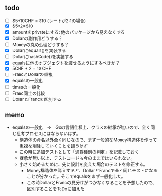 ## todo
- [ ] \$5+10CHF = \$10 (レートが2:1の場合)
- [x] \$5*2=\$10
- [x] amountをprivateにする: 他のパッケージから見えなくする
- [x] Dollarの副作用どうする？
- [ ] Moneyの丸め処理どうする？
- [x] Dollarにequals()を実装する
- [ ] DollarにhashCode()を実装する
- [x] equalsに他のオブジェクトを渡せるようにするべきか？
- [x] 5CHF * 2 = 10 CHF
- [ ] FrancとDollarの重複
- [x] equalsの一般化
- [ ] timesの一般化
- [ ] Franc同士の比較
- [ ] DollarとFrancを区別する

## memo
- equalsの一般化　⇒　Goの言語仕様上、クラスの継承が無いので、全く同じ思考プロセスにはならないはず。
  - 構造体の命名以外全く同じなので、まず一般的なMoney構造体を作って重複を削除していくことを狙うはず
  - この時に追加テストとして「通貨種別の判定」を記載しておく
  - 継承が無い以上、テストコードも今のままではいられない。
  - 小さく始めるために、先に設計を変えた場合のテストを修正する。
    - Money構造体を導入すると、DollarとFrancで全く同じテストになることが分かった。そこでequalsをまず一般化した。
    - この時DollarとFrancの見分けがつかなくなることを予想したので、区別することをToDoに加えた